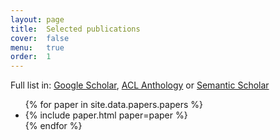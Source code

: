 ```yaml
---
layout: page
title:  Selected publications
cover:  false
menu:   true
order:  1
---
```


Full list in: [Google Scholar](https://scholar.google.com/citations?user=P5-SRqUAAAAJ), [ACL Anthology](https://www.aclweb.org/anthology/people/a/arturo-oncevay/) or [Semantic Scholar](https://www.semanticscholar.org/author/Arturo-Oncevay/65775345)

<ul>
{% for paper in site.data.papers.papers %}
  <li>
  {% include paper.html paper=paper %}
  </li>
{% endfor %}
</ul>
